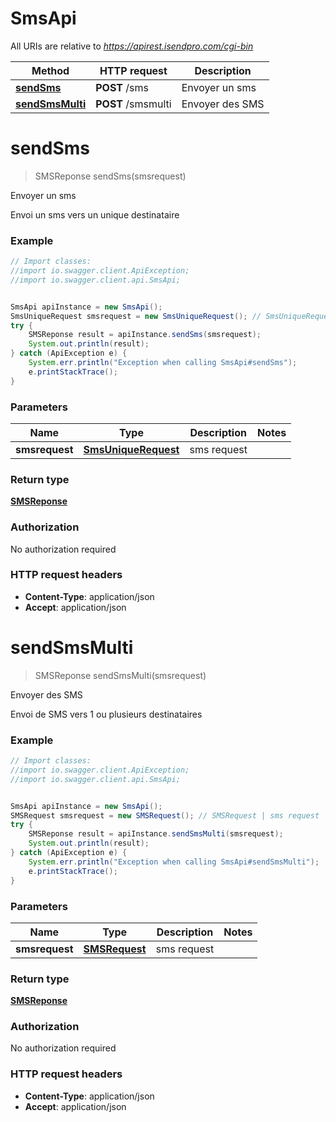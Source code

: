 # SmsApi

All URIs are relative to *https://apirest.isendpro.com/cgi-bin*

Method | HTTP request | Description
------------- | ------------- | -------------
[**sendSms**](SmsApi.md#sendSms) | **POST** /sms | Envoyer un sms
[**sendSmsMulti**](SmsApi.md#sendSmsMulti) | **POST** /smsmulti | Envoyer des SMS


<a name="sendSms"></a>
# **sendSms**
> SMSReponse sendSms(smsrequest)

Envoyer un sms

Envoi un sms vers un unique destinataire

### Example
```java
// Import classes:
//import io.swagger.client.ApiException;
//import io.swagger.client.api.SmsApi;


SmsApi apiInstance = new SmsApi();
SmsUniqueRequest smsrequest = new SmsUniqueRequest(); // SmsUniqueRequest | sms request
try {
    SMSReponse result = apiInstance.sendSms(smsrequest);
    System.out.println(result);
} catch (ApiException e) {
    System.err.println("Exception when calling SmsApi#sendSms");
    e.printStackTrace();
}
```

### Parameters

Name | Type | Description  | Notes
------------- | ------------- | ------------- | -------------
 **smsrequest** | [**SmsUniqueRequest**](SmsUniqueRequest.md)| sms request |

### Return type

[**SMSReponse**](SMSReponse.md)

### Authorization

No authorization required

### HTTP request headers

 - **Content-Type**: application/json
 - **Accept**: application/json

<a name="sendSmsMulti"></a>
# **sendSmsMulti**
> SMSReponse sendSmsMulti(smsrequest)

Envoyer des SMS

Envoi de SMS vers 1 ou plusieurs destinataires 

### Example
```java
// Import classes:
//import io.swagger.client.ApiException;
//import io.swagger.client.api.SmsApi;


SmsApi apiInstance = new SmsApi();
SMSRequest smsrequest = new SMSRequest(); // SMSRequest | sms request
try {
    SMSReponse result = apiInstance.sendSmsMulti(smsrequest);
    System.out.println(result);
} catch (ApiException e) {
    System.err.println("Exception when calling SmsApi#sendSmsMulti");
    e.printStackTrace();
}
```

### Parameters

Name | Type | Description  | Notes
------------- | ------------- | ------------- | -------------
 **smsrequest** | [**SMSRequest**](SMSRequest.md)| sms request |

### Return type

[**SMSReponse**](SMSReponse.md)

### Authorization

No authorization required

### HTTP request headers

 - **Content-Type**: application/json
 - **Accept**: application/json

